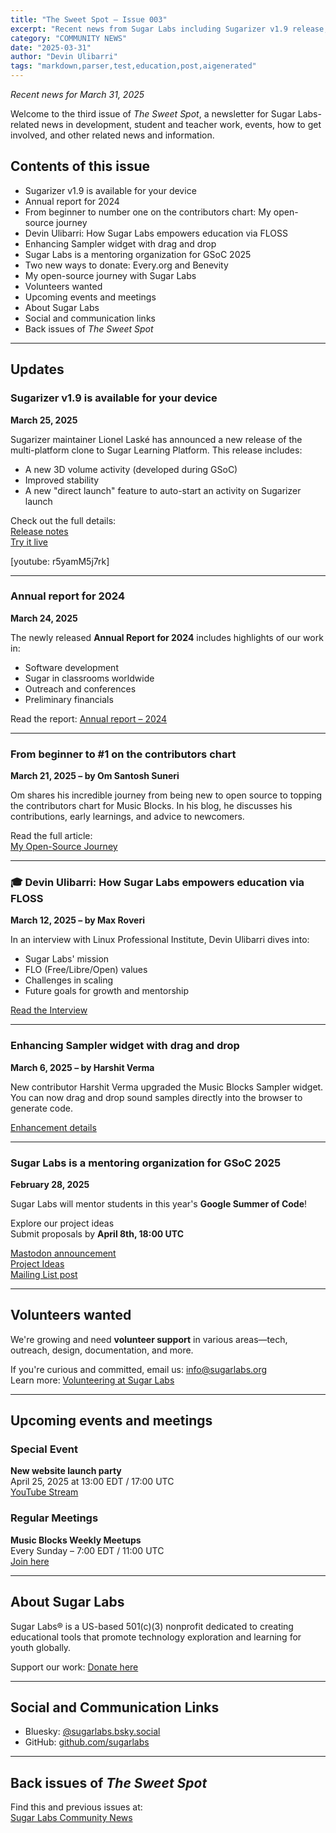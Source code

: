 ```yaml
---
title: "The Sweet Spot – Issue 003"
excerpt: "Recent news from Sugar Labs including Sugarizer v1.9 release, annual report for 2024, contributor stories, and more community updates."
category: "COMMUNITY NEWS"
date: "2025-03-31"
author: "Devin Ulibarri"
tags: "markdown,parser,test,education,post,aigenerated"
---
```

<!-- markdownlint-disable -->

*Recent news for March 31, 2025*

Welcome to the third issue of *The Sweet Spot*, a newsletter for Sugar Labs-related news in development, student and teacher work, events, how to get involved, and other related news and information.

## Contents of this issue

- Sugarizer v1.9 is available for your device  
- Annual report for 2024  
- From beginner to number one on the contributors chart: My open-source journey  
- Devin Ulibarri: How Sugar Labs empowers education via FLOSS  
- Enhancing Sampler widget with drag and drop  
- Sugar Labs is a mentoring organization for GSoC 2025  
- Two new ways to donate: Every.org and Benevity  
- My open-source journey with Sugar Labs  
- Volunteers wanted  
- Upcoming events and meetings  
- About Sugar Labs  
- Social and communication links  
- Back issues of *The Sweet Spot*

---

## Updates

### Sugarizer v1.9 is available for your device  
**March 25, 2025**

Sugarizer maintainer Lionel Laské has announced a new release of the multi-platform clone to Sugar Learning Platform. This release includes:

- A new 3D volume activity (developed during GSoC)
- Improved stability
- A new "direct launch" feature to auto-start an activity on Sugarizer launch

Check out the full details:  
 [Release notes](https://lists.sugarlabs.org/archive/sugar-devel/2025-March/059881.html)  
 [Try it live](https://try.sugarizer.org/)

[youtube: r5yamM5j7rk]

---

### Annual report for 2024  
**March 24, 2025**

The newly released **Annual Report for 2024** includes highlights of our work in:

- Software development
- Sugar in classrooms worldwide
- Outreach and conferences  
- Preliminary financials

Read the report: [Annual report – 2024](https://www.sugarlabs.org/community/2025/03/24/annual-report/)

---

### From beginner to #1 on the contributors chart  
**March 21, 2025 – by Om Santosh Suneri**

Om shares his incredible journey from being new to open source to topping the contributors chart for Music Blocks. In his blog, he discusses his contributions, early learnings, and advice to newcomers.

Read the full article:  
 [My Open-Source Journey](https://medium.com/@omsuneri/from-beginner-to-1-on-the-contributors-chart-my-open-source-journey-a0c4d07e1818)

---

### 🎓 Devin Ulibarri: How Sugar Labs empowers education via FLOSS  
**March 12, 2025 – by Max Roveri**

In an interview with Linux Professional Institute, Devin Ulibarri dives into:

- Sugar Labs' mission  
- FLO (Free/Libre/Open) values  
- Challenges in scaling  
- Future goals for growth and mentorship

 [Read the Interview](https://www.lpi.org/blog/2025/03/12/devin-ulibarri-how-sugar-labs-empowers-education-via-floss/)

---

### Enhancing Sampler widget with drag and drop  
**March 6, 2025 – by Harshit Verma**

New contributor Harshit Verma upgraded the Music Blocks Sampler widget. You can now drag and drop sound samples directly into the browser to generate code.

 [Enhancement details](https://musicblocks.net/2025/03/06/enhancing-sampler-widget-with-drag-and-drop-support-to-add-samples-music-blocks/)

---

### Sugar Labs is a mentoring organization for GSoC 2025  
**February 28, 2025**

Sugar Labs will mentor students in this year's **Google Summer of Code**!

 Explore our project ideas  
 Submit proposals by **April 8th, 18:00 UTC**

 [Mastodon announcement](https://mastodon.social/@sugar_labs/114083771631725400)  
 [Project Ideas](https://github.com/sugarlabs/GSoC/blob/master/Ideas-2025.md)  
 [Mailing List post](https://lists.sugarlabs.org/archive/sugar-devel/2025-March/059892.html)

---

## Volunteers wanted

We're growing and need **volunteer support** in various areas—tech, outreach, design, documentation, and more.

If you're curious and committed, email us: [info@sugarlabs.org](mailto:info@sugarlabs.org)  
 Learn more: [Volunteering at Sugar Labs](https://www.sugarlabs.org/volunteering)

---

## Upcoming events and meetings

### Special Event  
**New website launch party**  
 April 25, 2025 at 13:00 EDT / 17:00 UTC  
 [YouTube Stream](https://www.youtube.com/watch?v=v76Mw9wqO6E)

### Regular Meetings  
**Music Blocks Weekly Meetups**  
 Every Sunday – 7:00 EDT / 11:00 UTC  
 [Join here](https://meet.jit.si/ResponsibleMasksForecastHastily)

---

## About Sugar Labs

Sugar Labs® is a US-based 501(c)(3) nonprofit dedicated to creating educational tools that promote technology exploration and learning for youth globally.

Support our work: [Donate here](https://www.sugarlabs.org/donate/)

---

## Social and Communication Links

- Bluesky: [@sugarlabs.bsky.social](https://bsky.app/profile/sugarlabs.bsky.social)  
- GitHub: [github.com/sugarlabs](https://github.com/sugarlabs)

---

## Back issues of *The Sweet Spot*

Find this and previous issues at:  
 [Sugar Labs Community News](https://www.sugarlabs.org/community-news/)
